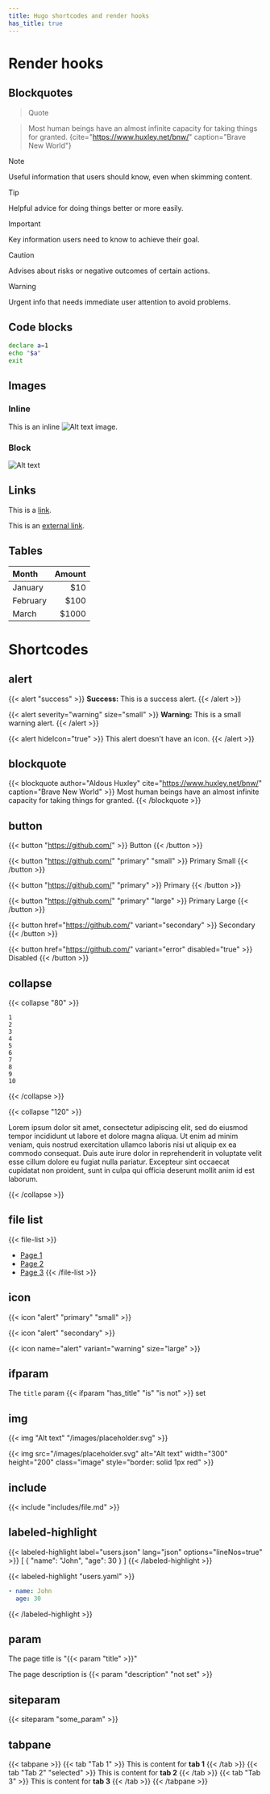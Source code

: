 ```yaml
---
title: Hugo shortcodes and render hooks
has_title: true
---
```


# Render hooks

## Blockquotes

> Quote

> Most human beings have an almost infinite capacity for taking things for granted.
{cite="https://www.huxley.net/bnw/" caption="Brave New World"}

> [!NOTE]
> Useful information that users should know, even when skimming content.

> [!TIP]
> Helpful advice for doing things better or more easily.

> [!IMPORTANT]
> Key information users need to know to achieve their goal.

> [!CAUTION]
> Advises about risks or negative outcomes of certain actions.

> [!WARNING]
> Urgent info that needs immediate user attention to avoid problems.

## Code blocks

```bash
declare a=1
echo "$a"
exit
```

## Images

### Inline

This is an inline ![Alt text](/images/placeholder.svg "Image title") image.

### Block

![Alt text](/images/placeholder.svg "Image caption")

## Links

This is a [link](/).

This is an [external link](https://github.com/).

## Tables

| Month    | Amount |
| :------- | -----: |
| January  | $10    |
| February | $100   |
| March    | $1000  |

# Shortcodes

## alert

{{< alert "success" >}}
  **Success:** This is a success alert.
{{< /alert >}}

{{< alert severity="warning" size="small" >}}
  **Warning:** This is a small warning alert.
{{< /alert >}}

{{< alert hideIcon="true" >}}
  This alert doesn't have an icon.
{{< /alert >}}

## blockquote

{{< blockquote author="Aldous Huxley" cite="https://www.huxley.net/bnw/" caption="Brave New World" >}}
  Most human beings have an almost infinite capacity for taking things for granted.
{{< /blockquote >}}

## button

{{< button "https://github.com/" >}}
  Button
{{< /button >}}

{{< button "https://github.com/" "primary" "small" >}}
  Primary Small
{{< /button >}}

{{< button "https://github.com/" "primary" >}}
  Primary
{{< /button >}}

{{< button "https://github.com/" "primary" "large" >}}
  Primary Large
{{< /button >}}

{{< button href="https://github.com/" variant="secondary" >}}
  Secondary
{{< /button >}}

{{< button href="https://github.com/" variant="error" disabled="true" >}}
  Disabled
{{< /button >}}

## collapse

{{< collapse "80" >}}
  ```
  1
  2
  3
  4
  5
  6
  7
  8
  9
  10
  ```
{{< /collapse >}}

{{< collapse "120" >}}

Lorem ipsum dolor sit amet, consectetur adipiscing elit, sed do eiusmod tempor
incididunt ut labore et dolore magna aliqua. Ut enim ad minim veniam, quis
nostrud exercitation ullamco laboris nisi ut aliquip ex ea commodo consequat.
Duis aute irure dolor in reprehenderit in voluptate velit esse cillum dolore eu
fugiat nulla pariatur. Excepteur sint occaecat cupidatat non proident, sunt in
culpa qui officia deserunt mollit anim id est laborum.

{{< /collapse >}}

## file list

{{< file-list >}}
- [Page 1](#page-1)
- [Page 2](#page-2)
- [Page 3](#page-3)
{{< /file-list >}}

## icon

{{< icon "alert" "primary" "small" >}}

{{< icon "alert" "secondary" >}}

{{< icon name="alert" variant="warning" size="large" >}}

## ifparam

The `title` param {{< ifparam "has_title" "is" "is not" >}} set

## img

{{< img "Alt text" "/images/placeholder.svg" >}}

{{< img src="/images/placeholder.svg" alt="Alt text" width="300" height="200" class="image" style="border: solid 1px red" >}}

## include

{{< include "includes/file.md" >}}

## labeled-highlight

{{< labeled-highlight label="users.json" lang="json" options="lineNos=true" >}}
[
  {
    "name": "John",
    "age": 30
  }
]
{{< /labeled-highlight >}}

{{< labeled-highlight "users.yaml" >}}
```yaml {lineNos=true}
- name: John
  age: 30
```
{{< /labeled-highlight >}}

## param

The page title is "{{< param "title" >}}"

The page description is {{< param "description" "not set" >}}

## siteparam

{{< siteparam "some_param" >}}

## tabpane

{{< tabpane >}}
{{< tab "Tab 1" >}}
  This is content for **tab 1**
{{< /tab >}}
{{< tab "Tab 2" "selected" >}}
  This is content for **tab 2**
{{< /tab >}}
{{< tab "Tab 3" >}}
  This is content for **tab 3**
{{< /tab >}}
{{< /tabpane >}}
